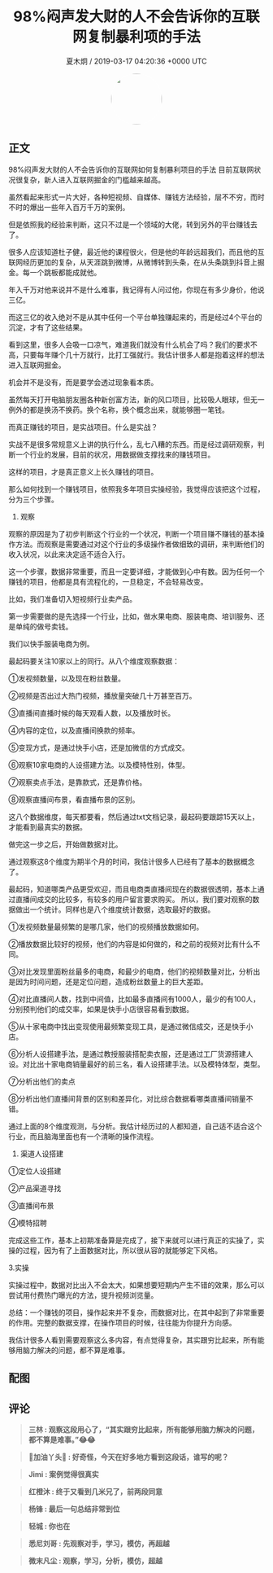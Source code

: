 <h1 align="center">98%闷声发大财的人不会告诉你的互联网复制暴利项的手法</h1>
<p align="center">
    <a>夏木炯 / 2019-03-17 04:20:36 &#43;0000 UTC</a>
</p>

<div align="center">
    <img src="https://images.zsxq.com/Fo3p1yPeGVCI041V8TiAOM_iHsnO?e=1590940799&amp;token=kIxbL07-8jAj8w1n4s9zv64FuZZNEATmlU_Vm6zD:dR0nAY0kuBuLxWvjkRxpwqyh8yM=" width="100" height="100" style="border:1px solid;border-radius:50%; color:#ffffff"/>
</div>

## 正文

<div>
98%闷声发大财的人不会告诉你的互联网如何复制暴利项目的手法
目前互联网状况很复杂，新人进入互联网掘金的门槛越来越高。

虽然看起来形式一片大好，各种短视频、自媒体、赚钱方法经验，层不不穷，而时不时的爆出一些年入百万千万的案例。

但是依照我的经验来判断，这只不过是一个领域的大佬，转到另外的平台赚钱去了。

很多人应该知道杜子健，最近他的课程很火，但是他的年龄远超我们，而且他的互联网经历更加的复杂，从天涯跳到微博，从微博转到头条，在从头条跳到抖音上掘金。每一个跳板都能成就他。

年入千万对他来说并不是什么难事，我记得有人问过他，你现在有多少身价，他说三亿。

而这三亿的收入绝对不是从其中任何一个平台单独赚起来的，而是经过4个平台的沉淀，才有了这些结果。

看到这里，很多人会吸一口凉气，难道我们就没有什么机会了吗？我们的要求不高，只要每年赚个几十万就行，比打工强就行。我估计很多人都是抱着这样的想法进入互联网掘金。

机会并不是没有，而是要学会透过现象看本质。

虽然每天打开电脑朋友圈各种新创富方法，新的风口项目，比较吸人眼球，但无一例外的都是换汤不换药。换个名称，换个概念出来，就能够圈一笔钱。

而真正赚钱的项目，是实战项目。什么是实战？

实战不是很多常规意义上讲的执行什么，乱七八糟的东西。而是经过调研观察，判断一个行业的发展，目前的状况，用数据做支撑找来的赚钱项目。

这样的项目，才是真正意义上长久赚钱的项目。

那么如何找到一个赚钱项目，依照我多年项目实操经验，我觉得应该把这个过程，分为三个步骤。

1. 观察

观察的原因是为了初步判断这个行业的一个状况，判断一个项目赚不赚钱的基本操作方法。而观察是需要通过对这个行业的多级操作者做细致的调研，来判断他们的收入状况，以此来决定适不适合入行。

这一个步骤，数据非常重要，而且一定要详细，才能做到心中有数。因为任何一个赚钱的项目，他都是具有流程化的，一旦稳定，不会轻易改变。

比如，我们准备切入短视频行业卖产品。

第一步需要做的是先选择一个行业，比如，做水果电商、服装电商、培训服务、还是单纯的做号卖钱。

我们以快手服装电商为例。


最起码要关注10家以上的同行。从八个维度观察数据：

①发视频数量，以及现在粉丝数量。

②视频是否出过大热门视频，播放量突破几十万甚至百万。

③直播间直播时候的每天观看人数，以及播放时长。


④内容的定位，以及直播间换款的频率。

⑤变现方式，是通过快手小店，还是加微信的方式成交。

⑥观察10家电商的人设搭建方法。以及模特性别，体型。

⑦观察卖点手法，是靠款式，还是靠价格。

⑧观察直播间布景，看直播布景的区别。

这八个数据维度，每天都要看，然后通过txt文档记录，最起码要跟踪15天以上，才能看到最真实的数据。

做完这一步之后，开始做数据对比。

通过观察这8个维度为期半个月的时间，我估计很多人已经有了基本的数据概念了。

最起码，知道哪类产品更受欢迎，而且电商类直播间现在的数据很透明，基本上通过直播间成交的比较多，有较多的用户留言要求购买。
所以，我们要对观察的数据做出一个统计。同样也是八个维度统计数据，选取最好的数据。

①发视频数量最频繁的是哪几家，他们的视频播放数据如何。

②播放数据比较好的视频，他们的内容是如何做的，和之前的视频对比有什么不同。

③对比发现里面粉丝最多的电商，和最少的电商，他们的视频数量对比，分析出是因为时间问题，还是定位问题，造成粉丝数量上的巨大差距。

④对比直播间人数，找到中间值，比如最多直播间有1000人，最少的有100人，分别预判他们的成交率，如果是快手小店很容易看到数据。

⑤从十家电商中找出变现使用最频繁变现工具，是通过微信成交，还是快手小店。

⑥分析人设搭建手法，是通过教授服装搭配卖衣服，还是通过工厂货源搭建人设。对比出十家电商销量最好的前三名，看人设搭建手法。以及模特体型，类型。

⑦分析出他们的卖点

⑧分析出他们直播间背景的区别和差异化，对比综合数据看哪类直播间销量不错。

通过上面的8个维度观测，与分析。我估计经历过的人都知道，自己适不适合这个行业，而且脑海里面也有一个清晰的操作流程。

1. 渠道人设搭建

①定位人设搭建

②产品渠道寻找

③直播间布景

④模特招聘

完成这些工作，基本上初期准备算是完成了，接下来就可以进行真正的实操了，实操的过程，因为有了上面数据对比，所以很从容的就能够定下风格。

3.实操

实操过程中，数据对比出入不会太大，如果想要短期内产生不错的效果，那么可以尝试用付费热门曝光的方法，提升视频浏览量。

总结：一个赚钱的项目，操作起来并不复杂，而数据对比，在其中起到了非常重要的作用。完整的数据支撑，在操作项目的时候，往往能为你提升方向感。

我估计很多人看到需要观察这么多内容，有点觉得复杂，其实跟穷比起来，所有能够用脑力解决的问题，都不算是难事。
</div>

## 配图
<div class="image" align="center">

</div>

## 评论

<div align="left">
<div>

<blockquote >
<span> <strong>三林 : 观察这段用心了，“其实跟穷比起来，所有能够用脑力解决的问题，都不算是难事。”😂😂 </strong></span>
</blockquote>

<blockquote >
<span> <strong>📖加油丫头💝 : 好奇怪，今天在好多地方看到这段话，谁写的呢？ </strong></span>
</blockquote>

<blockquote >
<span> <strong>Jimi : 案例觉得很真实 </strong></span>
</blockquote>

<blockquote >
<span> <strong>红橙沐 : 终于又看到几米兄了，前两段同意 </strong></span>
</blockquote>

<blockquote >
<span> <strong>杨锋 : 最后一句总结非常到位 </strong></span>
</blockquote>

<blockquote >
<span> <strong>轻城 : 你也在 </strong></span>
</blockquote>

<blockquote >
<span> <strong>悉尼刘哥 : 先观察对手，学习，模仿，再超越 </strong></span>
</blockquote>

<blockquote >
<span> <strong>微末凡尘 : 观察，学习，分析，模仿，超越 </strong></span>
</blockquote>

</div>
</div>